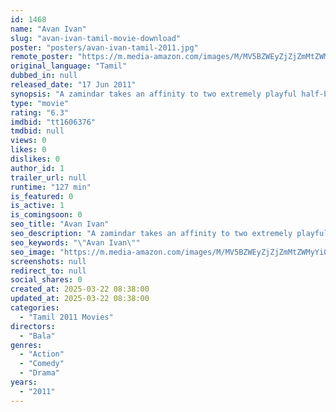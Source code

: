 ```yaml
---
id: 1468
name: "Avan Ivan"
slug: "avan-ivan-tamil-movie-download"
poster: "posters/avan-ivan-tamil-2011.jpg"
remote_poster: "https://m.media-amazon.com/images/M/MV5BZWEyZjZjZmMtZWMyYi00MTViLTk3NTgtNGIxN2MzMGQ0M2Y3XkEyXkFqcGc@._V1_SX300.jpg"
original_language: "Tamil"
dubbed_in: null
released_date: "17 Jun 2011"
synopsis: "A zamindar takes an affinity to two extremely playful half-brothers who openly con people for a living. But a local animal smuggler steps in to disrupt the harmony in the lives of the zamindar and his adopted family."
type: "movie"
rating: "6.3"
imdbid: "tt1606376"
tmdbid: null
views: 0
likes: 0
dislikes: 0
author_id: 1
trailer_url: null
runtime: "127 min"
is_featured: 0
is_active: 1
is_comingsoon: 0
seo_title: "Avan Ivan"
seo_description: "A zamindar takes an affinity to two extremely playful half-brothers who openly con people for a living. But a local animal smuggler steps in to disrupt the harmony in the lives of the zamindar and his adopted family."
seo_keywords: "\"Avan Ivan\""
seo_image: "https://m.media-amazon.com/images/M/MV5BZWEyZjZjZmMtZWMyYi00MTViLTk3NTgtNGIxN2MzMGQ0M2Y3XkEyXkFqcGc@._V1_SX300.jpg"
screenshots: null
redirect_to: null
social_shares: 0
created_at: 2025-03-22 08:38:00
updated_at: 2025-03-22 08:38:00
categories:
  - "Tamil 2011 Movies"
directors:
  - "Bala"
genres:
  - "Action"
  - "Comedy"
  - "Drama"
years:
  - "2011"
---
```

